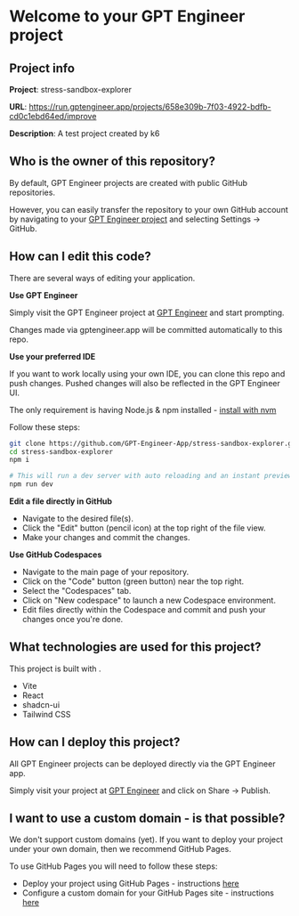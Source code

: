 # Welcome to your GPT Engineer project

## Project info

**Project**: stress-sandbox-explorer 

**URL**: https://run.gptengineer.app/projects/658e309b-7f03-4922-bdfb-cd0c1ebd64ed/improve

**Description**: A test project created by k6 

## Who is the owner of this repository?
By default, GPT Engineer projects are created with public GitHub repositories.

However, you can easily transfer the repository to your own GitHub account by navigating to your [GPT Engineer project](https://run.gptengineer.app/projects/658e309b-7f03-4922-bdfb-cd0c1ebd64ed/improve) and selecting Settings -> GitHub. 

## How can I edit this code?
There are several ways of editing your application.

**Use GPT Engineer**

Simply visit the GPT Engineer project at [GPT Engineer](https://run.gptengineer.app/projects/658e309b-7f03-4922-bdfb-cd0c1ebd64ed/improve) and start prompting.

Changes made via gptengineer.app will be committed automatically to this repo.

**Use your preferred IDE**

If you want to work locally using your own IDE, you can clone this repo and push changes. Pushed changes will also be reflected in the GPT Engineer UI.

The only requirement is having Node.js & npm installed - [install with nvm](https://github.com/nvm-sh/nvm#installing-and-updating)

Follow these steps: 

```sh
git clone https://github.com/GPT-Engineer-App/stress-sandbox-explorer.git
cd stress-sandbox-explorer
npm i

# This will run a dev server with auto reloading and an instant preview.
npm run dev
```

**Edit a file directly in GitHub**

- Navigate to the desired file(s).
- Click the "Edit" button (pencil icon) at the top right of the file view.
- Make your changes and commit the changes.

**Use GitHub Codespaces**

- Navigate to the main page of your repository.
- Click on the "Code" button (green button) near the top right.
- Select the "Codespaces" tab.
- Click on "New codespace" to launch a new Codespace environment.
- Edit files directly within the Codespace and commit and push your changes once you're done.

## What technologies are used for this project?

This project is built with .

- Vite
- React
- shadcn-ui
- Tailwind CSS

## How can I deploy this project?

All GPT Engineer projects can be deployed directly via the GPT Engineer app. 

Simply visit your project at [GPT Engineer](https://run.gptengineer.app/projects/658e309b-7f03-4922-bdfb-cd0c1ebd64ed/improve) and click on Share -> Publish.

## I want to use a custom domain - is that possible?

We don't support custom domains (yet). If you want to deploy your project under your own domain, then we recommend GitHub Pages.

To use GitHub Pages you will need to follow these steps: 
- Deploy your project using GitHub Pages - instructions [here](https://docs.github.com/en/pages/getting-started-with-github-pages/creating-a-github-pages-site#creating-your-site)
- Configure a custom domain for your GitHub Pages site - instructions [here](https://docs.github.com/en/pages/configuring-a-custom-domain-for-your-github-pages-site)